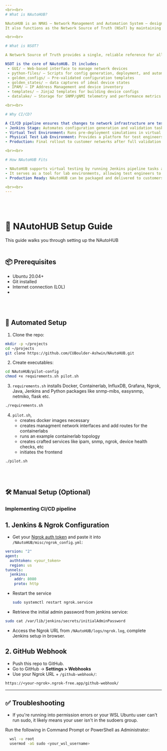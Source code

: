 ```yaml
---
<br><br>
# What is NAutoHUB?

NAutoHUB is an NMAS – Network Management and Automation System – designed to simplify network configuration, monitoring, and automation.
It also functions as the Network Source of Truth (NSoT) by maintaining a centralized, version-controlled repository of device configurations, IP allocations, templates, telemetry, and state data.

<br><br>

# What is NSOT?

A Network Source of Truth provides a single, reliable reference for all network data — configurations, states, IPs, and inventory. 

NSOT is the core of NAutoHUB. It includes:
 - GUI/ – Web-based interface to manage network devices
 - python-files/ – Scripts for config generation, deployment, and automation
 - golden_configs/ – Pre-validated configuration templates
 - golden_states/ – data captures of ideal device states
 - IPAM/ – IP Address Management and device inventory
 - templates/ – Jinja2 templates for building device configs
 - datalake/ – Storage for SNMP/gNMI telemetry and performance metrics

<br><br>

# Why CI/CD?

A CI/CD pipeline ensures that changes to network infrastructure are tested, validated, and deployed reliably:
- Jenkins Stage: Automates configuration generation and validation tasks
- Virtual Test Environment: Runs pre-deployment simulations in virtual network setup like containerlab, etc..
- Physical Test Lab Environment: Provides a platform for test engineers to configure and validate setups
- Production: Final rollout to customer networks after full validation

<br><br>

# How NAutoHUB Fits

- NAutoHUB supports virtual testing by running Jenkins pipeline tasks and simulating networks in Containerlab.
- It serves as a tool for lab environments, allowing test engineers to quickly configure, validate, and troubleshoot networks.
- Production Ready: NAutoHUB can be packaged and delivered to customers, acting as a single Network Source of Truth (NSOT) to manage and automate their existing network infrastructure.

<br><br>
---
```

<br><br>

# 🚀 NAutoHUB Setup Guide

This guide walks you through setting up the NAutoHUB
<br><br>

## 📦 Prerequisites

- Ubuntu 20.04+
- Git installed
- Internet connection (LOL)
- 
<br><br>
## 🤖 Automated Setup

1. Clone the repo:

```bash
mkdir -p ~/projects
cd ~/projects
git clone https://github.com/CUBoulder-Ashwin/NAutoHUB.git
```

2. Create executables:

```bash
cd NAutoHUB/pilot-config
chmod +x requirements.sh pilot.sh
```

3. `requirements.sh` installs Docker, Containerlab, InfluxDB, Grafana, Ngrok, Java, Jenkins and Python packages like snmp-mibs, easysnmp, netmiko, flask etc.

```bash
./requirements.sh
```

4. `pilot.sh`,
   - creates docker images necessary
   - creates managment network interfaces and add routes for the containerlabs
   - runs an example containerlab topology
   - creates crafted services like ipam, snmp, ngrok, device health checks, etc
   - initiates the frontend

```bash
./pilot.sh
```
<br><br>
## 🛠️ Manual Setup (Optional) 

### Implementing CI/CD pipeline

## 1. Jenkins & Ngrok Configuration

- Get your [Ngrok auth token](https://dashboard.ngrok.com/get-started/your-authtoken) and paste it into `/NAutoHUB/misc/ngrok_config.yml`:

```yaml
version: "2"
agent:
  authtoken: <your_token>
  region: us
tunnels:
  jenkins:
    addr: 8080
    proto: http
```
- Restart the service

  ```bash
  sudo systemctl restart ngrok.service
  
- Retrieve the initial admin password from jenkins service:

```bash
sudo cat /var/lib/jenkins/secrets/initialAdminPassword
```

- Access the Ngrok URL from `/NAutoHUB/logs/ngrok.log`, complete Jenkins setup in browser.

## 2. GitHub Webhook

- Push this repo to GitHub.
- Go to GitHub → **Settings > Webhooks**
- Use your Ngrok URL + `/github-webhook/`:

```text
https://<your-ngrok>.ngrok-free.app/github-webhook/
```


---


## ✅ Troubleshooting

- If you're running into permission errors or your WSL Ubuntu user can't run sudo, it likely means your user isn't in the sudoers group. 

Run the following in Command Prompt or PowerShell as Administrator:

```bash
  wsl -u root
  usermod -aG sudo <your_wsl_username>
```
